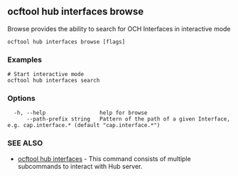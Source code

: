 ## ocftool hub interfaces browse

Browse provides the ability to search for OCH Interfaces in interactive mode

```
ocftool hub interfaces browse [flags]
```

### Examples

```
# Start interactive mode
ocftool hub interfaces search

```

### Options

```
  -h, --help                 help for browse
      --path-prefix string   Pattern of the path of a given Interface, e.g. cap.interface.* (default "cap.interface.*")
```

### SEE ALSO

* [ocftool hub interfaces](ocftool_hub_interfaces.md)	 - This command consists of multiple subcommands to interact with Hub server.

